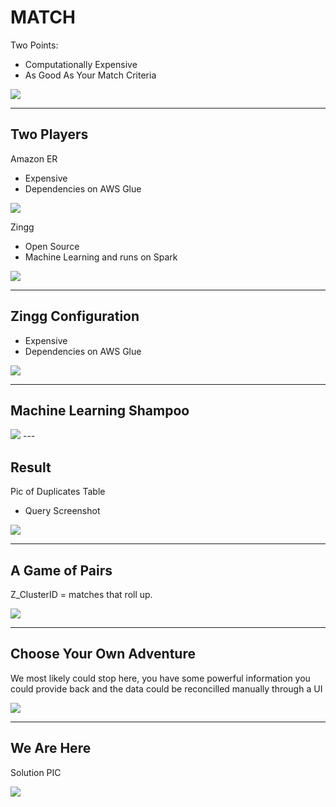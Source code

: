 # MATCH <!-- .element: class="r-fit-text" -->
<!-- .slide: data-background="#4d0eae" -->

Two Points:

 - Computationally Expensive
 - As Good As Your Match Criteria 

 <img src="{{asset_folder}}/pholder.png" />


---

<!-- .slide: data-background="#4d0eae" -->

## Two Players

Amazon ER

- Expensive
- Dependencies on AWS Glue

 <img src="{{asset_folder}}/pholder.png" />

 Zingg

- Open Source
- Machine Learning and runs on Spark

 <img src="{{asset_folder}}/pholder.png" />

---
<!-- .slide: data-background="#4d0eae" -->
## Zingg Configuration

- Expensive
- Dependencies on AWS Glue

 <img src="{{asset_folder}}/pholder.png" />

---
<!-- .slide: data-background="#4d0eae" -->
## Machine Learning Shampoo

 <img src="{{asset_folder}}/pholder.png" />
---


<!-- .slide: data-background="#4d0eae" -->
## Result

Pic of Duplicates Table

- Query Screenshot


 <img src="{{asset_folder}}/pholder.png" />

---
<!-- .slide: data-background="#4d0eae" -->
## A Game of Pairs

Z_ClusterID = matches that roll up.

 <img src="{{asset_folder}}/pholder.png" />

---
<!-- .slide: data-background="#4d0eae" -->
## Choose Your Own Adventure

We most likely could stop here, you have some powerful information you could provide back and the data could be reconcilled manually through a UI

 <img src="{{asset_folder}}/pholder.png" />

---
<!-- .slide: data-background="#4d0eae" -->
## We Are Here

Solution PIC

 <img src="{{asset_folder}}/pholder.png" />